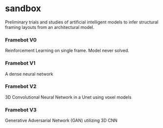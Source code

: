 # sandbox
Preliminary trials and studies of artificial intelligent models to infer structural framing layouts from an architectural model.

### Framebot V0
Reinforcement Learning on single frame. Model never solved.

### Framebot V1
A dense neural network

### Framebot V2
3D Convolutional Neural Network in a Unet using voxel models

### Framebot V3
Generative Adversarial Network (GAN) utilizing 3D CNN
